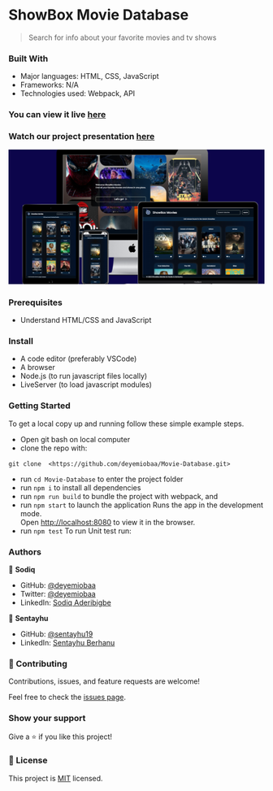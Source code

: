 # ShowBox Movie Database
> Search for info about your favorite movies and tv shows

### Built With

- Major languages: HTML, CSS, JavaScript
- Frameworks: N/A
- Technologies used: Webpack, API

### You can view it live [here](https://deyemiobaa.github.io/Movie-Database/)

### Watch our project presentation [here](https://youtu.be/5oZ5C4DJtag)

<img src="src/app-sc.png" alt="Project Snapshot">

### Prerequisites

- Understand HTML/CSS and JavaScript

### Install

- A code editor (preferably VSCode)
- A browser
- Node.js (to run javascript files locally)
- LiveServer (to load javascript modules)

### Getting Started

To get a local copy up and running follow these simple example steps.
- Open git bash on local computer
- clone the repo with: 
```
git clone  <https://github.com/deyemiobaa/Movie-Database.git>
```
- run ```cd Movie-Database``` to enter the project folder
- run ```npm i``` to install all dependencies
- run ```npm run build``` to bundle the project with webpack, and
- run ```npm start``` to launch the application
  Runs the app in the development mode.\
   Open [http://localhost:8080](http://localhost:8080) to view it in the browser.
- run ``` npm test ``` To run Unit test run:

### Authors

👤 **Sodiq**

- GitHub: [@deyemiobaa](https://github.com/deyemiobaa)
- Twitter: [@deyemiobaa](https://twitter.com/deyemiobaa)
- LinkedIn: [Sodiq Aderibigbe](https://linkedin.com/in/sodiqa)

👤 **Sentayhu**

- GitHub: [@sentayhu19](https://github.com/sentayhu19)
- LinkedIn: [Sentayhu Berhanu](https://www.linkedin.com/in/sentayhu-berhanu-6376579a/)

### 🤝 Contributing

Contributions, issues, and feature requests are welcome!

Feel free to check the [issues page](https://github.com/deyemiobaa/Movie-Database/issues).


### Show your support

Give a ⭐️ if you like this project!

### 📝 License

This project is [MIT](LICENSE) licensed.
